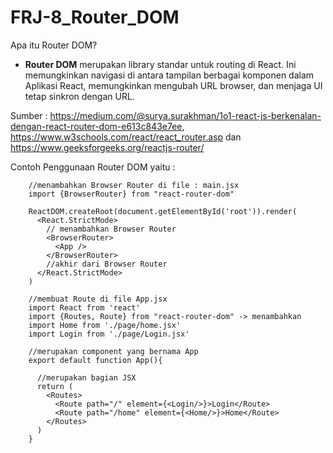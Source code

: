 # FRJ-8_Router_DOM
Apa itu Router DOM?
  - <b>Router DOM</b> merupakan library standar untuk routing di React. Ini memungkinkan navigasi di antara tampilan berbagai komponen dalam Aplikasi React, memungkinkan mengubah URL browser, dan menjaga UI tetap sinkron dengan URL.
  
  Sumber : https://medium.com/@surya.surakhman/1o1-react-js-berkenalan-dengan-react-router-dom-e613c843e7ee, https://www.w3schools.com/react/react_router.asp dan https://www.geeksforgeeks.org/reactjs-router/
  
  Contoh Penggunaan Router DOM yaitu :
  
        //menambahkan Browser Router di file : main.jsx
        import {BrowserRouter} from "react-router-dom"
        
        ReactDOM.createRoot(document.getElementById('root')).render(
          <React.StrictMode>
            // menambahkan Browser Router
            <BrowserRouter>
              <App />
            </BrowserRouter>
            //akhir dari Browser Router
          </React.StrictMode>
        )
        
        //membuat Route di file App.jsx
        import React from 'react'
        import {Routes, Route} from "react-router-dom" -> menambahkan 
        import Home from './page/home.jsx'
        import Login from './page/Login.jsx'
        
        //merupakan component yang bernama App
        export default function App(){
          
          //merupakan bagian JSX
          return (
            <Routes>
              <Route path="/" element={<Login/>}>Login</Route>
              <Route path="/home" element={<Home/>}>Home</Route>
            </Routes>
          )
        }
        
